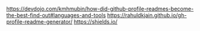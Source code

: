 https://devdojo.com/kmhmubin/how-did-github-profile-readmes-become-the-best-find-out#languages-and-tools
https://rahuldkjain.github.io/gh-profile-readme-generator/
https://shields.io/
